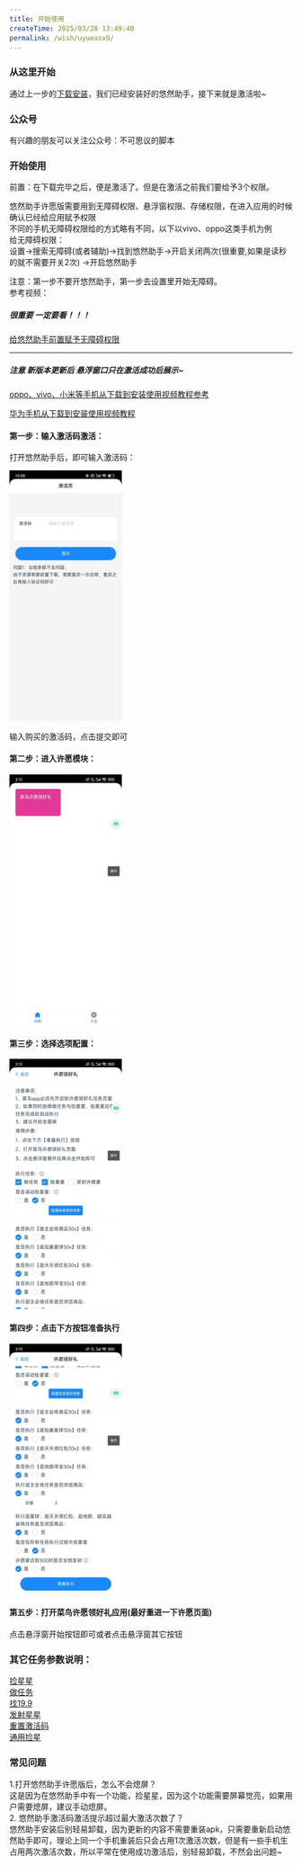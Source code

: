 ```yaml
---
title: 开始使用
createTime: 2025/03/28 13:49:40
permalink: /wish/uyueasx9/
---
```


### 从这里开始

通过上一步的[下载安装](/wish/zl83pxfn/)，我们已经安装好的悠然助手，接下来就是激活啦~

### 公众号

有兴趣的朋友可以关注公众号：不可思议的脚本  
  

### 开始使用
前置：在下载完毕之后，便是激活了。但是在激活之前我们要给予3个权限。  

悠然助手许愿版需要用到无障碍权限、悬浮窗权限、存储权限，在进入应用的时候确认已经给应用赋予权限  
不同的手机无障碍权限给的方式略有不同，以下以vivo、oppo这类手机为例  
给无障碍权限：  
设置->搜索无障碍(或者辅助)->找到悠然助手->开启关闭两次(很重要,如果是读秒的就不需要开关2次) ->开启悠然助手   

注意：第一步不要开悠然助手，第一步去设置里开始无障碍。  
参考视频：
  
  ##### 很重要 一定要看！！！
[给悠然助手前置赋予无障碍权限](https://mp.weixin.qq.com/s/cKsbBIE9qd_M_4BlOeQCYA)
    
---
##### 注意 新版本更新后 悬浮窗口只在激活成功后展示~
[oppo、vivo、小米等手机从下载到安装使用视频教程参考](https://mp.weixin.qq.com/s/NVvSpJAPlUC2CWxqkiHN9g)  

[华为手机从下载到安装使用视频教程](https://mp.weixin.qq.com/s/3FWtW9TyRkJth-bPrslO8w)


  #### 第一步：输入激活码激活：
  打开悠然助手后，即可输入激活码：  

  <img src="../../../public/images/jiHuo.jpg" width="200">  

  输入购买的激活码，点击提交即可

   #### 第二步：进入许愿模块：
  <img src="../../../public/images/wish1.jpg" width="200">

  #### 第三步：选择选项配置：
  <img src="../../../public/images/wish2.jpg" width="200">

  #### 第四步：点击下方按钮准备执行
  <img src="../../../public/images/wish3.jpg" width="200">

  #### 第五步：打开菜鸟许愿领好礼应用(最好重进一下许愿页面)
  
  点击悬浮窗开始按钮即可或者点击悬浮窗其它按钮

### 其它任务参数说明：
[捡星星](/wish/6rl2v7cd/)  
[做任务](/wish/7jh8tbf9/)  
[找19.9](/wish/eem2vvlw/)  
[发射星星](/wish/2stwe2is/)  
[重置激活码](/wish/95quqflo/)  
[通用捡星](/wish/uxy9z2dm/)

### 常见问题
1.打开悠然助手许愿版后，怎么不会熄屏？  
这是因为在悠然助手中有一个功能，捡星星，因为这个功能需要屏幕觉亮，如果用户需要熄屏，建议手动熄屏。   
2. 悠然助手激活码激活提示超过最大激活次数了？  
   悠然助手安装后别轻易卸载，因为更新的内容不需要重装apk，只需要重新启动悠然助手即可，理论上同一个手机重装后只会占用1次激活次数，但是有一些手机生占用两次激活次数，所以平常在使用成功激活后，别轻易卸载，不然会出问题~